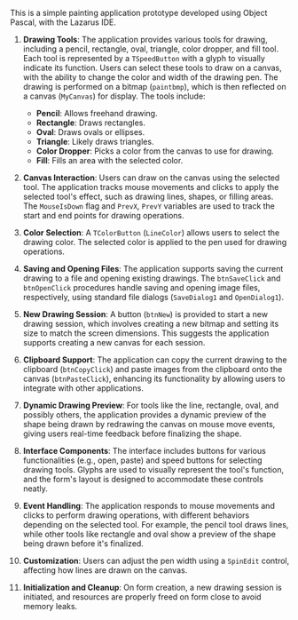 This is a simple painting application prototype developed using Object Pascal, with the Lazarus IDE.

1. **Drawing Tools**: The application provides various tools for drawing, including a pencil, rectangle, oval, triangle, color dropper, and fill tool. Each tool is represented by a `TSpeedButton` with a glyph to visually indicate its function. Users can select these tools to draw on a canvas, with the ability to change the color and width of the drawing pen. The drawing is performed on a bitmap (`paintbmp`), which is then reflected on a canvas (`MyCanvas`) for display. The tools include:
   - **Pencil**: Allows freehand drawing.
   - **Rectangle**: Draws rectangles.
   - **Oval**: Draws ovals or ellipses.
   - **Triangle**: Likely draws triangles.
   - **Color Dropper**: Picks a color from the canvas to use for drawing.
   - **Fill**: Fills an area with the selected color.

2. **Canvas Interaction**: Users can draw on the canvas using the selected tool. The application tracks mouse movements and clicks to apply the selected tool's effect, such as drawing lines, shapes, or filling areas. The `MouseIsDown` flag and `PrevX`, `PrevY` variables are used to track the start and end points for drawing operations.

3. **Color Selection**: A `TColorButton` (`LineColor`) allows users to select the drawing color. The selected color is applied to the pen used for drawing operations.

4. **Saving and Opening Files**: The application supports saving the current drawing to a file and opening existing drawings. The `btnSaveClick` and `btnOpenClick` procedures handle saving and opening image files, respectively, using standard file dialogs (`SaveDialog1` and `OpenDialog1`).

5. **New Drawing Session**: A button (`btnNew`) is provided to start a new drawing session, which involves creating a new bitmap and setting its size to match the screen dimensions. This suggests the application supports creating a new canvas for each session.

6. **Clipboard Support**: The application can copy the current drawing to the clipboard (`btnCopyClick`) and paste images from the clipboard onto the canvas (`btnPasteClick`), enhancing its functionality by allowing users to integrate with other applications.

7. **Dynamic Drawing Preview**: For tools like the line, rectangle, oval, and possibly others, the application provides a dynamic preview of the shape being drawn by redrawing the canvas on mouse move events, giving users real-time feedback before finalizing the shape.

8. **Interface Components**: The interface includes buttons for various functionalities (e.g., open, paste) and speed buttons for selecting drawing tools. Glyphs are used to visually represent the tool's function, and the form's layout is designed to accommodate these controls neatly.

9. **Event Handling**: The application responds to mouse movements and clicks to perform drawing operations, with different behaviors depending on the selected tool. For example, the pencil tool draws lines, while other tools like rectangle and oval show a preview of the shape being drawn before it's finalized.

10. **Customization**: Users can adjust the pen width using a `SpinEdit` control, affecting how lines are drawn on the canvas.

11. **Initialization and Cleanup**: On form creation, a new drawing session is initiated, and resources are properly freed on form close to avoid memory leaks.

